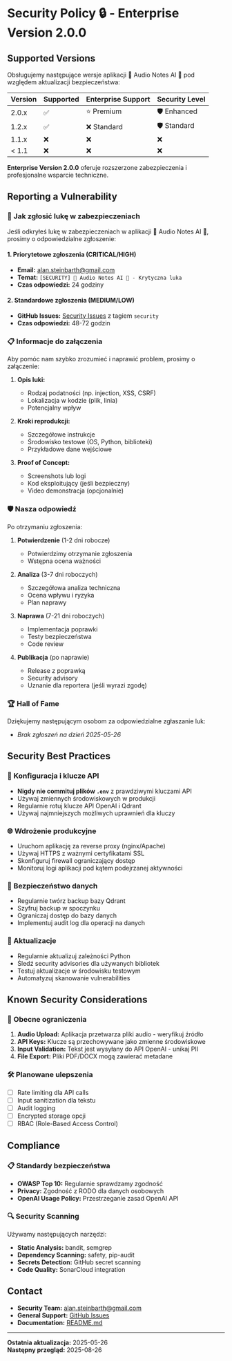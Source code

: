 # Security Policy 🔒 - Enterprise Version 2.0.0

## Supported Versions

Obsługujemy następujące wersje aplikacji 🎤 Audio Notes AI 🤖 pod względem aktualizacji bezpieczeństwa:

| Version | Supported          | Enterprise Support | Security Level |
| ------- | ------------------ | ------------------ | -------------- |
| 2.0.x   | :white_check_mark: | :star: Premium     | :shield: Enhanced |
| 1.2.x   | :white_check_mark: | :x: Standard       | :shield: Standard |
| 1.1.x   | :x:                | :x:                | :x:            |
| < 1.1   | :x:                | :x:                | :x:            |

**Enterprise Version 2.0.0** oferuje rozszerzone zabezpieczenia i profesjonalne wsparcie techniczne.

## Reporting a Vulnerability

### 🚨 Jak zgłosić lukę w zabezpieczeniach

Jeśli odkryłeś lukę w zabezpieczeniach w aplikacji 🎤 Audio Notes AI 🤖, prosimy o odpowiedzialne zgłoszenie:

#### 1. **Priorytetowe zgłoszenia** (CRITICAL/HIGH)
- **Email:** alan.steinbarth@gmail.com
- **Temat:** `[SECURITY] 🎤 Audio Notes AI 🤖 - Krytyczna luka`
- **Czas odpowiedzi:** 24 godziny

#### 2. **Standardowe zgłoszenia** (MEDIUM/LOW)
- **GitHub Issues:** [Security Issues](https://github.com/AlanSteinbarth/Notatki-glosowe-i-ich-wyszukiwanie/issues) z tagiem `security`
- **Czas odpowiedzi:** 48-72 godzin

### 📋 Informacje do załączenia

Aby pomóc nam szybko zrozumieć i naprawić problem, prosimy o załączenie:

1. **Opis luki:**
   - Rodzaj podatności (np. injection, XSS, CSRF)
   - Lokalizacja w kodzie (plik, linia)
   - Potencjalny wpływ

2. **Kroki reprodukcji:**
   - Szczegółowe instrukcje
   - Środowisko testowe (OS, Python, biblioteki)
   - Przykładowe dane wejściowe

3. **Proof of Concept:**
   - Screenshots lub logi
   - Kod eksploitujący (jeśli bezpieczny)
   - Video demonstracja (opcjonalnie)

### 🛡️ Nasza odpowiedź

Po otrzymaniu zgłoszenia:

1. **Potwierdzenie** (1-2 dni robocze)
   - Potwierdzimy otrzymanie zgłoszenia
   - Wstępna ocena ważności

2. **Analiza** (3-7 dni roboczych)
   - Szczegółowa analiza techniczna
   - Ocena wpływu i ryzyka
   - Plan naprawy

3. **Naprawa** (7-21 dni roboczych)
   - Implementacja poprawki
   - Testy bezpieczeństwa
   - Code review

4. **Publikacja** (po naprawie)
   - Release z poprawką
   - Security advisory
   - Uznanie dla reportera (jeśli wyrazi zgodę)

### 🏆 Hall of Fame

Dziękujemy następującym osobom za odpowiedzialne zgłaszanie luk:

- *Brak zgłoszeń na dzień 2025-05-26*

## Security Best Practices

### 🔑 Konfiguracja i klucze API

- **Nigdy nie commituj plików `.env`** z prawdziwymi kluczami API
- Używaj zmiennych środowiskowych w produkcji
- Regularnie rotuj klucze API OpenAI i Qdrant
- Używaj najmniejszych możliwych uprawnień dla kluczy

### 🌐 Wdrożenie produkcyjne

- Uruchom aplikację za reverse proxy (nginx/Apache)
- Używaj HTTPS z ważnymi certyfikatami SSL
- Skonfiguruj firewall ograniczający dostęp
- Monitoruj logi aplikacji pod kątem podejrzanej aktywności

### 💾 Bezpieczeństwo danych

- Regularnie twórz backup bazy Qdrant
- Szyfruj backup w spoczynku
- Ograniczaj dostęp do bazy danych
- Implementuj audit log dla operacji na danych

### 🔄 Aktualizacje

- Regularnie aktualizuj zależności Python
- Śledź security advisories dla używanych bibliotek
- Testuj aktualizacje w środowisku testowym
- Automatyzuj skanowanie vulnerabilities

## Known Security Considerations

### 🚨 Obecne ograniczenia

1. **Audio Upload:** Aplikacja przetwarza pliki audio - weryfikuj źródło
2. **API Keys:** Klucze są przechowywane jako zmienne środowiskowe
3. **Input Validation:** Tekst jest wysyłany do API OpenAI - unikaj PII
4. **File Export:** Pliki PDF/DOCX mogą zawierać metadane

### 🛠️ Planowane ulepszenia

- [ ] Rate limiting dla API calls
- [ ] Input sanitization dla tekstu
- [ ] Audit logging
- [ ] Encrypted storage opcji
- [ ] RBAC (Role-Based Access Control)

## Compliance

### 📋 Standardy bezpieczeństwa

- **OWASP Top 10:** Regularnie sprawdzamy zgodność
- **Privacy:** Zgodność z RODO dla danych osobowych
- **OpenAI Usage Policy:** Przestrzeganie zasad OpenAI API

### 🔍 Security Scanning

Używamy następujących narzędzi:

- **Static Analysis:** bandit, semgrep
- **Dependency Scanning:** safety, pip-audit
- **Secrets Detection:** GitHub secret scanning
- **Code Quality:** SonarCloud integration

## Contact

- **Security Team:** alan.steinbarth@gmail.com
- **General Support:** [GitHub Issues](https://github.com/AlanSteinbarth/Notatki-glosowe-i-ich-wyszukiwanie/issues)
- **Documentation:** [README.md](README.md)

---

**Ostatnia aktualizacja:** 2025-05-26  
**Następny przegląd:** 2025-08-26
